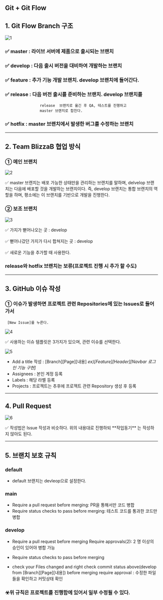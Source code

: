 Git + Git Flow
---

## 1. Git Flow Branch 구조

![1](https://github.com/WillingToGoHome/GymGa/assets/157683242/7c067801-8d6e-48f4-b8b8-dad3144f3a90)


### ✅ **master** : 라이브 서버에 제품으로 출시되는 브랜치

### ✅ develop : 다음 출시 버전을 대비하여 개발하는 브랜치

### ✅ feature : 추가 기능 개발 브랜치. develop 브랜치에 들어간다.

### ✅ release : 다음 버전 출시를 준비하는 브랜치. develop 브랜치를
                    release  브랜치로 옮긴 후 QA, 테스트를 진행하고
                    master 브랜치로 합친다.

### ✅ hotfix : master 브랜치에서 발생한 버그를 수정하는 브랜치

---

## 2. Team BlizzaB 협업 방식

### ① 메인 브랜치

![2](https://github.com/WillingToGoHome/GymGa/assets/157683242/048bac82-7339-4d99-9874-369163fdbf3b)

<aside>
✅ master 브랜치는 배포 가능한 상태만을 관리하는 브랜치를 말하며,
delvelop 브랜치는 다음에 배포할 것을 개발하는 브랜치이다.
즉, develop 브랜치는 통합 브랜치의 역할을 하며,
평소에는 이 브랜치를 기반으로 개발을 진행한다.

</aside>

### ② 보조 브랜치

![3](https://github.com/WillingToGoHome/GymGa/assets/157683242/23bafe67-8f87-46fb-bf17-55d365099640)


<aside>
✅ 가지가 뻗어나오는 곳 : develop

</aside>
<br>
<aside>
✅ 뻗어나갔던 가지가 다시 합쳐지는 곳 : develop

</aside>
<br>
<aside>
✅ 새로운 기능을 추가할 때 사용한다.

</aside>

### release와 hotfix 브랜치는 보류(프로젝트 진행 시 추가 할 수도)

---

## 3. GitHub 이슈 작성

### ① 이슈가 발생하면 프로젝트 관련 Repositories에 있는 Issues로 들어가서
     [New Issue]를 누른다.

 

![4](https://github.com/WillingToGoHome/GymGa/assets/157683242/48d272cd-695b-4d40-8881-de83d1cd85e3)

<aside>
✅ 사용하는 이슈 템플릿은 3가지가 있으며, 관련 이슈를 선택한다.

</aside>

![5](https://github.com/WillingToGoHome/GymGa/assets/157683242/10166f7a-0081-4731-866a-0da72ede36cd)

- Add a title 작성 : [Branch][Page][내용]
                            *ex)[Feature][Header][Navbar 로그인 기능 구현]*
- Assignees : 본인 계정 등록
- Labels : 해당 라벨 등록
- Projects : 프로젝트는 추후에 프로젝트 관련 Repository 생성 후 등록

---

## 4. Pull Request

![6](https://github.com/WillingToGoHome/GymGa/assets/157683242/1f3cf7e9-2b48-42fc-9172-462c204f09a2)

<aside>
✅ 작성법은 Issue 작성과 비슷하다.
위의 내용대로 진행하되 **작업동기** 는 작성하지 않아도 된다.

</aside>

---

## 5. 브랜치 보호 규칙

### default

- default 브랜치는 devleop으로 설정한다.

### main

- Require a pull request before merging: PR을 통해서만 코드 병합
- Require status checks to pass before merging: 테스트 코드를 통과한 코드만 병합

### develop

- Require a pull request before merging Require approvals(2): 2 명 이상의 승인이 있어야
                                                                                                병합 가능
- Require status checks to pass before merging
  
- check your Files changed and right check commit status above(develop from [Branch][Page][내용]) before merging require approval : 수정한 파일들을 확인하고 커밋상태 확인

### ☣위 규칙은 프로젝트를 진행함에 있어서 일부 수정될 수 있다.
